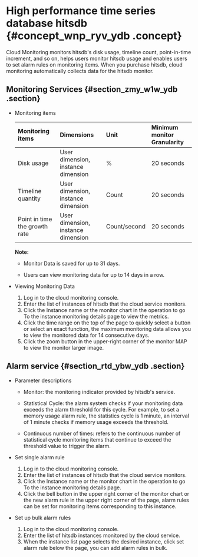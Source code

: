 # High performance time series database hitsdb {#concept_wnp_ryv_ydb .concept}

Cloud Monitoring monitors hitsdb's disk usage, timeline count, point-in-time increment, and so on, helps users monitor hitsdb usage and enables users to set alarm rules on monitoring items. When you purchase hitsdb, cloud monitoring automatically collects data for the hitsdb monitor.

## Monitoring Services {#section_zmy_w1w_ydb .section}

-   Monitoring items

    |Monitoring items|Dimensions|Unit|Minimum monitor Granularity|
    |:---------------|:---------|:---|:--------------------------|
    |Disk usage|User dimension, instance dimension|%|20 seconds|
    |Timeline quantity|User dimension, instance dimension|Count|20 seconds|
    |Point in time the growth rate|User dimension, instance dimension|Count/second|20 seconds|

    **Note:** 

    -   Monitor Data is saved for up to 31 days.

    -   Users can view monitoring data for up to 14 days in a row.


-   Viewing Monitoring Data
    1.  Log in to the cloud monitoring console.
    2.  Enter the list of instances of hitsdb that the cloud service monitors.
    3.  Click the Instance name or the monitor chart in the operation to go To the instance monitoring details page to view the metrics.
    4.  Click the time range on the top of the page to quickly select a button or select an exact function, the maximum monitoring data allows you to view the monitored data for 14 consecutive days.
    5.  Click the zoom button in the upper-right corner of the monitor MAP to view the monitor larger image.

## Alarm service {#section_rtd_ybw_ydb .section}

-   Parameter descriptions
    -   Monitor: the monitoring indicator provided by hitsdb's service.

    -   Statistical Cycle: the alarm system checks if your monitoring data exceeds the alarm threshold for this cycle. For example, to set a memory usage alarm rule, the statistics cycle is 1 minute, an interval of 1 minute checks if memory usage exceeds the threshold.

    -   Continuous number of times: refers to the continuous number of statistical cycle monitoring items that continue to exceed the threshold value to trigger the alarm.


-   Set single alarm rule
    1.  Log in to the cloud monitoring console.
    2.  Enter the list of instances of hitsdb that the cloud service monitors.
    3.  Click the Instance name or the monitor chart in the operation to go To the instance monitoring details page.
    4.  Click the bell button in the upper right corner of the monitor chart or the new alarm rule in the upper right corner of the page, alarm rules can be set for monitoring items corresponding to this instance.

-   Set up bulk alarm rules
    1.  Log in to the cloud monitoring console.
    2.  Enter the list of hitsdb instances monitored by the cloud service.
    3.  When the instance list page selects the desired instance, click set alarm rule below the page, you can add alarm rules in bulk.

